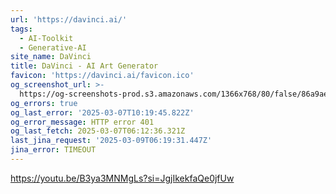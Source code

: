 ```yaml
---
url: 'https://davinci.ai/'
tags:
  - AI-Toolkit
  - Generative-AI
site_name: DaVinci
title: DaVinci - AI Art Generator
favicon: 'https://davinci.ai/favicon.ico'
og_screenshot_url: >-
  https://og-screenshots-prod.s3.amazonaws.com/1366x768/80/false/86a9ae4806f4b318e10fa28e76d7409398590620a0abb2f66881291c7960320b.jpeg
og_errors: true
og_last_error: '2025-03-07T10:19:45.822Z'
og_error_message: HTTP error 401
og_last_fetch: 2025-03-07T06:12:36.321Z
last_jina_request: '2025-03-09T06:19:31.447Z'
jina_error: TIMEOUT
---
```


https://youtu.be/B3ya3MNMgLs?si=JgjIkekfaQe0jfUw
